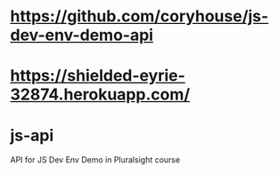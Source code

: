 # https://github.com/coryhouse/js-dev-env-demo-api
# https://shielded-eyrie-32874.herokuapp.com/
# js-api
API for JS Dev Env Demo in Pluralsight course
